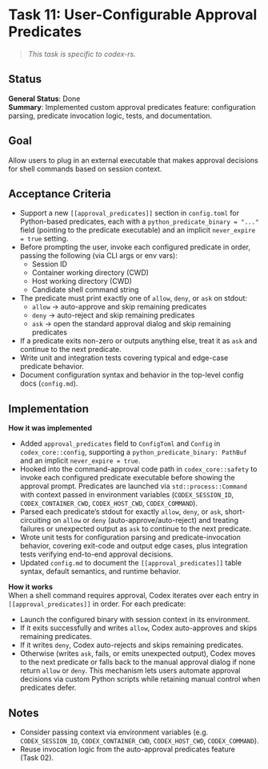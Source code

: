 # Task 11: User-Configurable Approval Predicates

> *This task is specific to codex-rs.*

## Status

**General Status**: Done  
**Summary**: Implemented custom approval predicates feature: configuration parsing, predicate invocation logic, tests, and documentation.

## Goal

Allow users to plug in an external executable that makes approval decisions for shell commands based on session context.

## Acceptance Criteria

- Support a new `[[approval_predicates]]` section in `config.toml` for Python-based predicates, each with a `python_predicate_binary = "..."` field (pointing to the predicate executable) and an implicit `never_expire = true` setting.
- Before prompting the user, invoke each configured predicate in order, passing the following (via CLI args or env vars):
  - Session ID
  - Container working directory (CWD)
  - Host working directory (CWD)
  - Candidate shell command string
- The predicate must print exactly one of `allow`, `deny`, or `ask` on stdout:
  - `allow`  → auto-approve and skip remaining predicates
  - `deny`   → auto-reject and skip remaining predicates
  - `ask`    → open the standard approval dialog and skip remaining predicates
- If a predicate exits non-zero or outputs anything else, treat it as `ask` and continue to the next predicate.
- Write unit and integration tests covering typical and edge-case predicate behavior.
- Document configuration syntax and behavior in the top-level config docs (`config.md`).

## Implementation

**How it was implemented**  
- Added `approval_predicates` field to `ConfigToml` and `Config` in `codex_core::config`, supporting a `python_predicate_binary: PathBuf` and an implicit `never_expire = true`.
- Hooked into the command-approval code path in `codex_core::safety` to invoke each configured predicate executable before showing the approval prompt. Predicates are launched via `std::process::Command` with context passed in environment variables (`CODEX_SESSION_ID`, `CODEX_CONTAINER_CWD`, `CODEX_HOST_CWD`, `CODEX_COMMAND`).
- Parsed each predicate’s stdout for exactly `allow`, `deny`, or `ask`, short-circuiting on `allow` or `deny` (auto-approve/auto-reject) and treating failures or unexpected output as `ask` to continue to the next predicate.
- Wrote unit tests for configuration parsing and predicate-invocation behavior, covering exit-code and output edge cases, plus integration tests verifying end-to-end approval decisions.
- Updated `config.md` to document the `[[approval_predicates]]` table syntax, default semantics, and runtime behavior.

**How it works**  
When a shell command requires approval, Codex iterates over each entry in `[[approval_predicates]]` in order. For each predicate:
- Launch the configured binary with session context in its environment.
- If it exits successfully and writes `allow`, Codex auto-approves and skips remaining predicates.
- If it writes `deny`, Codex auto-rejects and skips remaining predicates.
- Otherwise (writes `ask`, fails, or emits unexpected output), Codex moves to the next predicate or falls back to the manual approval dialog if none return `allow` or `deny`.
This mechanism lets users automate approval decisions via custom Python scripts while retaining manual control when predicates defer.

## Notes

- Consider passing context via environment variables (e.g. `CODEX_SESSION_ID`, `CODEX_CONTAINER_CWD`, `CODEX_HOST_CWD`, `CODEX_COMMAND`).
- Reuse invocation logic from the auto-approval predicates feature (Task 02).